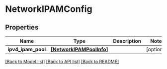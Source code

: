 # NetworkIPAMConfig

## Properties
Name | Type | Description | Notes
------------ | ------------- | ------------- | -------------
**ipv4_ipam_pool** | [**[NetworkIPAMPoolInfo]**](NetworkIPAMPoolInfo.md) |  | [optional] 

[[Back to Model list]](../README.md#documentation-for-models) [[Back to API list]](../README.md#documentation-for-api-endpoints) [[Back to README]](../README.md)


